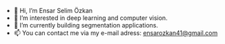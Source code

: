 - 👋 Hi, I’m Ensar Selim Özkan
- 👀 I’m interested in deep learning and computer vision.
- 🌱 I’m currently building segmentation applications.
- 📫 You can contact me via my e-mail adress: ensarozkan41@gmail.com
